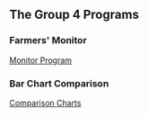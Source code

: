## The Group 4 Programs

### Farmers' Monitor

[Monitor Program]()

### Bar Chart Comparison
[Comparison Charts]()
